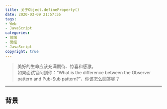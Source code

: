```yaml
---
title: 关于Object.defineProperty()
date: 2020-03-09 21:57:55
tags:
- Web
- JavaScript
categories:
- 前端
- 面经
- JavaScript
copyright: true
---
```


> <span class = 'introduction'>美好的生命应该充满期待、惊喜和感激。</span><br/>
如果面试官问到你：“What is the difference between the Observer pattern and Pub-Sub pattern?”，你该怎么回答呢？

<!--more-->

<hr/>

## 背景

<p style="display: none">https://www.jianshu.com/p/8fe1382ba135</p>
